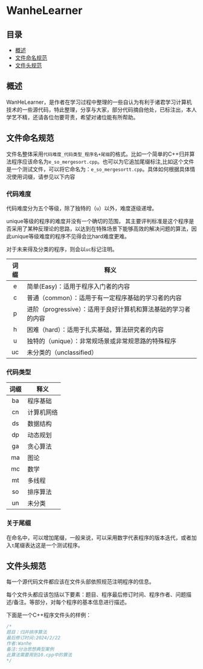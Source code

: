 # WanheLearner

## 目录

+ [概述](#abstract)
+ [文件命名规范](#filenameRule)
+ [文件头规范](#fileheadRule)

<a id="abstract"></a>

## 概述

WanHeLearner，是作者在学习过程中整理的一些自认为有利于诸君学习计算机技术的一些源代码，特此整理，分享与大家，部分代码摘自他处，已标注出，本人学艺不精，还请各位勿要苛责，希望对诸位能有所帮助。

<a id = "filenameRule"></a>

## 文件命名规范

文件名整体采用`代码难度_代码类型_程序名+尾缀`的格式。比如一个简单的C++归并算法程序应该命名为`e_so_mergesort.cpp`。也可以为它追加尾缀标注,比如这个文件是一个测试文件，可以将它命名为：`e_so_mergesortt.cpp`。具体如何根据具体情况使用词缀，请参见以下内容

### 代码难度

代码难度分为五个等级，除了独特的（`u`）以外，难度逐级递增。

unique等级的程序的难度并没有一个确切的范围， 其主要评判标准是这个程序是否采用了某种反理论的思路，以达到在特殊场景下能够高效的解决问题的算法，因此unique等级难度的程序不见得会比hard难度更难。

对于未来得及分类的程序，则会以`uc`标记注明。

|词缀|释义|
|:----:|----|
|e|简单(Easy)：适用于程序入门者的内容|
|c|普通（common）：适用于有一定程序基础的学习者的内容|
|p|进阶（progressive）：适用于良好计算机和算法基础的学习者的内容|
|h|困难（hard）：适用于扎实基础，算法研究者的内容|
|u|独特的（unique）：非常规场景或非常规思路的特殊程序|
|uc|未分类的（unclassified）|

### 代码类型

|词缀|释义|
|:----:|----|
|ba|程序基础|
|cn|计算机网络|
|ds|数据结构|
|dp|动态规划|
|ga|贪心算法|
|ma|图论|
|mc|数学|
|mt|多线程|
|so|排序算法|
|un|未分类|

<a id="fileheadRule"> </a>

### 关于尾缀

在命名中，可以增加尾缀，一般来说，可以采用数字代表程序的版本迭代，或者加入`t`尾缀表达这是一个测试程序。

## 文件头规范

每一个源代码文件都应该在文件头部依照规范注明程序的信息。

每个文件头都应该包括以下要素：题目、程序最后修订时间、程序作者、问题描述/备注。等部分，对每个程序的基本信息进行描述。

下面是一个C++程序文件头的样例：

```C++
/*
题目：归并排序算法
最后修订时间:2024/2/22
作者:Wanhe
备注:分治思想典型案例
此算法需要用到10.cpp中的算法
*/
```
